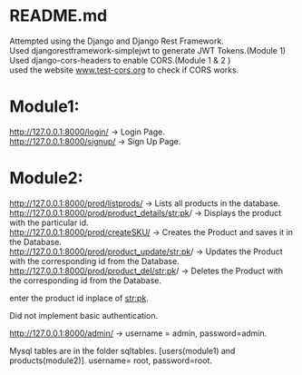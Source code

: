 # README.md  

Attempted using the Django and Django Rest Framework.  
Used djangorestframework-simplejwt to generate JWT Tokens.(Module 1)  
Used django-cors-headers to enable CORS.(Module 1 & 2 )  
used the website www.test-cors.org to check if CORS works.  

# Module1:
http://127.0.0.1:8000/login/ -> Login Page.  
http://127.0.0.1:8000/signup/ -> Sign Up Page.  


# Module2:  
http://127.0.0.1:8000/prod/listprods/ -> Lists all products in the database.  
http://127.0.0.1:8000/prod/product_details/<str:pk>/  -> Displays the product with the particular id.  
http://127.0.0.1:8000/prod/createSKU/ -> Creates the Product and saves it in the Database.  
http://127.0.0.1:8000/prod/product_update/<str:pk>/ -> Updates the Product with the corresponding id from the Database.  
http://127.0.0.1:8000/prod/product_del/<str:pk>/ -> Deletes the Product with the corresponding id from the Database.  

enter the product id inplace of <str:pk>.  

Did not implement basic authentication.  

http://127.0.0.1:8000/admin/ -> username = admin, password=admin.  

Mysql tables are in the folder sqltables. [users(module1) and products(module2)]. username= root, password=root.  

